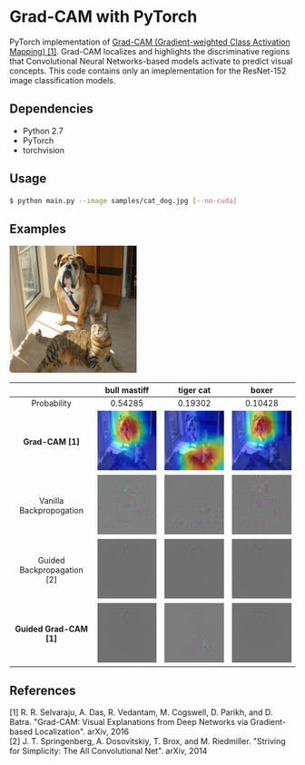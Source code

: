 # Grad-CAM with PyTorch

PyTorch implementation of [Grad-CAM (Gradient-weighted Class Activation Mapping) [1]](https://arxiv.org/pdf/1610.02391v1.pdf). Grad-CAM localizes and highlights the discriminative regions that Convolutional Neural Networks-based models activate to predict visual concepts. This code contains only an imeplementation for the ResNet-152 image classification models.

## Dependencies
* Python 2.7
* PyTorch
* torchvision

## Usage
```bash
$ python main.py --image samples/cat_dog.jpg [--no-cuda]
```

## Examples
![](samples/cat_dog.png)

||bull mastiff|tiger cat|boxer|
|:-:|:-:|:-:|:-:|
|Probability|0.54285|0.19302|0.10428|
|**Grad-CAM [1]**|![](results/bull_mastiff_gcam.png)|![](results/tiger_cat_gcam.png)|![](results/boxer_gcam.png)|
|Vanilla Backpropogation|![](results/bull_mastiff_bp.png)|![](results/tiger_cat_bp.png)|![](results/boxer_bp.png)|
|Guided Backpropagation [2]|![](results/bull_mastiff_gbp.png)|![](results/tiger_cat_gbp.png)|![](results/boxer_gbp.png)|
|**Guided Grad-CAM [1]**|![](results/bull_mastiff_ggcam.png)|![](results/tiger_cat_ggcam.png)|![](results/boxer_ggcam.png)|

## References
\[1\] R. R. Selvaraju, A. Das, R. Vedantam, M. Cogswell, D. Parikh, and D. Batra. "Grad-CAM: Visual Explanations from Deep Networks via Gradient-based Localization". arXiv, 2016<br>
\[2\] J. T. Springenberg, A. Dosovitskiy, T. Brox, and M. Riedmiller. "Striving for Simplicity: The All Convolutional Net". arXiv, 2014
